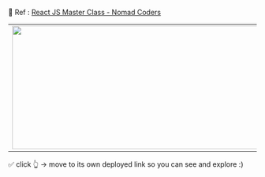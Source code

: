 📌 Ref : [React JS Master Class - Nomad Coders](https://nomadcoders.co/react-masterclass)

<table>
  <tr>
    <td>
<a target="_blank" href="https://svyu.github.io/react_master_class/#/vyuflix_clone"><img src="https://drive.google.com/uc?export=view&id=1S8LoO4SOrs8c-lyJfScKDoDhtVh9oZzD" width="500px" height="250px"/></a>
  </td>
    <td>
<a target="_blank" href="https://svyu.github.io/react_master_class/#/animations_with_framer"><img src="https://drive.google.com/uc?export=view&id=1jIY4gQy-_QLBRjLU7K22MyihmlIkDhhm" width="500px" height="250px"/></a>
      </td>
</tr>
</table>

✅ click 👆 -> move to its own deployed link so you can see and explore :)
